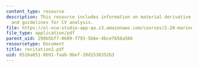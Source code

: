 ```yaml
---
content_type: resource
description: This resource includes information on material derivative, material volume,
  and guidelines for CV analysis.
file: https://ol-ocw-studio-app-qa.s3.amazonaws.com/courses/2-20-marine-hydrodynamics-13-021-spring-2005/0516a6518b91faab9bef20d1536352b3_recitation2.pdf
file_type: application/pdf
parent_uid: 290b5bf7-0609-f793-5b6e-4bce7658a566
resourcetype: Document
title: recitation2.pdf
uid: 0516a651-8b91-faab-9bef-20d1536352b3
---
```

